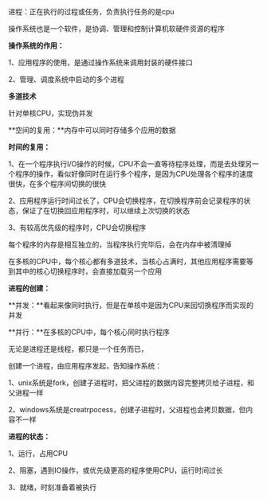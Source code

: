 进程：正在执行的过程或任务，负责执行任务的是cpu

操作系统也是一个软件，是协调、管理和控制计算机软硬件资源的程序

**操作系统的作用：**

1、应用程序的使用，是通过操作系统来调用封装的硬件接口

2、管理、调度系统中启动的多个进程



**多道技术**

针对单核CPU，实现伪并发

**空间的复用：**内存中可以同时存储多个应用的数据

**时间的复用：**

1、在一个程序执行I/O操作的时候，CPU不会一直等待程序处理，而是去处理另一个程序的操作，看似好像同时在运行多个程序，是因为CPU处理各个程序的速度很快，在多个程序间切换的很快

2、应用程序运行时间过长了，CPU会切换程序，在切换程序前会记录程序的状态，保证了在切换回应用程序时，可以继续上次切换的状态

3、有较高优先级的程序时，CPU会切换程序

每个程序的内存是相互独立的，当程序执行完毕后，会在内存中被清理掉

在多核的CPU中，每个核心都有多道技术，当核心占满时，其他应用程序需要等到其中的核心切换程序时，会直接加载另一个应用



**进程的创建：**

**并发：**看起来像同时执行，但是在单核中是因为CPU来回切换程序而实现的并发

**并行：**在多核的CPU中，每个核心同时执行程序

无论是进程还是线程，都只是一个任务而已，

创建一个进程，由应用程序发起，告知操作系统：

1、unix系统是fork，创建子进程时，把父进程的数据内容完整拷贝给子进程，和父进程一样

2、windows系统是creatrpocess，创建子进程时，父进程也会拷贝数据，但内容不一样

**进程的状态：**

1、运行，占用CPU

2、阻塞，遇到IO操作，或优先级更高的程序使用CPU，运行时间过长

3、就绪，时刻准备着被执行